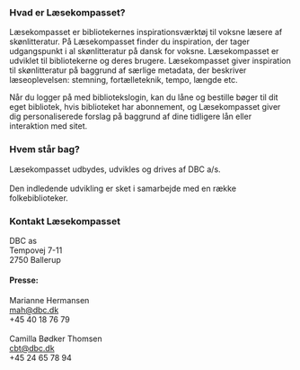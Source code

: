 ### Hvad er Læsekompasset?

Læsekompasset er bibliotekernes inspirationsværktøj til voksne læsere af skønlitteratur. På Læsekompasset finder du inspiration, der tager udgangspunkt i al skønlitteratur på dansk for voksne. Læsekompasset er udviklet til bibliotekerne og deres brugere. Læsekompasset giver inspiration til skønlitteratur på baggrund af særlige metadata, der beskriver læseoplevelsen: stemning, fortælleteknik, tempo, længde etc. 
&nbsp;  

Når du logger på med bibliotekslogin, kan du låne og bestille bøger til dit eget bibliotek, hvis biblioteket har abonnement, og Læsekompasset giver dig personaliserede forslag på baggrund af dine tidligere lån eller interaktion med sitet. 

### Hvem står bag?

Læsekompasset udbydes, udvikles og drives af DBC a/s.   
&nbsp;  
Den indledende udvikling er sket i samarbejde med en række folkebiblioteker. 


### Kontakt Læsekompasset

DBC as  
Tempovej 7-11  
2750 Ballerup  
#### Presse:  
Marianne Hermansen   
mah@dbc.dk  
+45 40 18 76 79  
&nbsp;  
Camilla Bødker Thomsen  
cbt@dbc.dk  
+45 24 65 78 94  